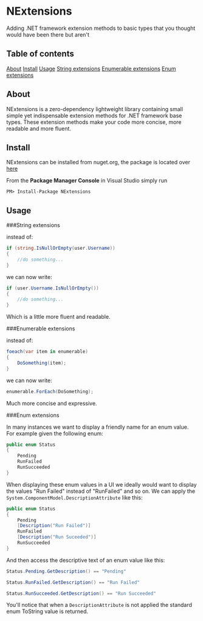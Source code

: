 NExtensions
===========

Adding .NET framework extension methods to basic types that you thought would have been there but aren't

Table of contents
-----------------

[About](https://github.com/halcharger/NExtensions#about)
[Install](https://github.com/halcharger/NExtensions#install)
[Usage](https://github.com/halcharger/NExtensions#usage)
[String extensions](https://github.com/halcharger/NExtensions#string-extensions)
[Enumerable extensions](https://github.com/halcharger/NExtensions#enumerable-extensions)
[Enum extensions](https://github.com/halcharger/NExtensions#enum-extensions)

About
-----

NExtensions is a zero-dependency lightweight library containing small simple yet indispensable extension methods for .NET framework base types. These extension methods make your code more concise, more readable and more fluent.

Install
-------

NExtensions can be installed from nuget.org, the package is located over [here](https://www.nuget.org/packages/nextensions)

From the **Package Manager Console** in Visual Studio simply run 

`PM> Install-Package NExtensions`

Usage
-----

###String extensions

instead of:

```c#
if (string.IsNullOrEmpty(user.Username))
{
	//do something...
}
```

we can now write:

```c#
if (user.Username.IsNullOrEmpty())
{
	//do something...
}
```

Which is a little more fluent and readable.

###Enumerable extensions

instead of:

```c#
foeach(var item in enumerable)
{
	DoSomething(item);
}
```

we can now write:

```c#
enumerable.ForEach(DoSomething);
```

Much more concise and expressive.

###Enum extensions

In many instances we want to display a friendly name for an enum value. For example given the following enum:

```c#
public enum Status
{
	Pending
	RunFailed
	RunSucceeded
}
```

When displaying these enum values in a UI we ideally would want to display the values "Run Failed" instead of "RunFailed" and so on. We can apply the `System.ComponentModel.DescriptionAttribute` like this:

```c#
public enum Status
{
	Pending
	[Description("Run Failed")]
	RunFailed
	[Description("Run Suceeded")]
	RunSucceeded
}
```
And then access the descriptive text of an enum value like this:

```c#
Status.Pending.GetDescription() == "Pending"

Status.RunFailed.GetDescription() == "Run Failed"

Status.RunSucceeded.GetDescription() == "Run Succeeded"
```

You'll notice that when a `DescriptionAttribute` is not applied the standard enum ToString value is returned.